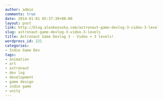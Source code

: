```yaml
---
author: admin
comments: true
date: 2014-01-01 05:37:39+00:00
layout: post
link: http://blog.alexbezuska.com/astronaut-game-devlog-3-video-3-levels/
slug: astronaut-game-devlog-3-video-3-levels
title: Astronaut Game Devlog 3 - Video + 3 levels!
wordpress_id: 221
categories:
- Indie Game Dev
tags:
- animation
- art
- astronaut
- dev log
- development
- game design
- indie game
- unity
---
```



